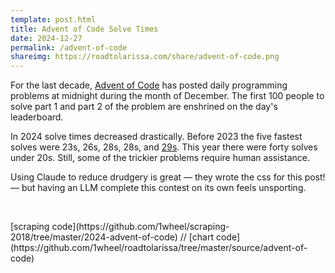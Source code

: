 ```yaml
---
template: post.html
title: Advent of Code Solve Times
date: 2024-12-27
permalink: /advent-of-code
shareimg: https://roadtolarissa.com/share/advent-of-code.png
---
```


<div class='full-bleed'>
	<div class='graph'></div>
</div>

For the last decade, [Advent of Code](https://adventofcode.com/) has posted daily programming problems at midnight during the month of December. The first 100 people to solve <span class='part-1'>part 1</span> and <span class='part-2'>part 2</span> of the problem are enshrined on the day's leaderboard. 

In 2024 solve times decreased drastically. Before 2023 the five fastest solves were 23s, 26s, 28s, 28s, and [29s](https://youtu.be/Vl1w7kWRtDg?si=WqSkv5kJ6qbbmQN1&t=145). This year there were forty solves under 20s. Still, some of the trickier problems require human assistance. 

Using Claude to reduce drudgery is great — they wrote the css for this post! — but having an LLM complete this contest on its own feels unsporting.



<div id='notes'>
<br>
<p>[scraping code](https://github.com/1wheel/scraping-2018/tree/master/2024-advent-of-code) // [chart code](https://github.com/1wheel/roadtolarissa/tree/master/source/advent-of-code)
</div>


<link rel='stylesheet' type='text/css' href='style.css'>


<div class='tooltip'></div>

<script src='https://roadtolarissa.com/slinks/static-rss/d3_.js'></script>
<script src='../shared/chromatic.js'></script>
<script src='../worlds-group-2017/swoopy-drag.js'></script>

<script src='util.js'></script>
<script src='annotations.js'></script>
<script src='init-swoopy.js'></script>
<script src='init.js'></script>
